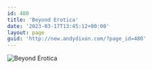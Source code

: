 ```yaml
---
id: 480
title: 'Beyond Erotica'
date: '2023-03-17T13:45:12+00:00'
layout: page
guid: 'http://new.andydixon.com/?page_id=480'
---
```


![Beyond Erotica](https://i0.wp.com/assets.g8x2.ldn.idrivee2-23.com/posters/Beyond%20Erotica%2001.jpg?w=1200&ssl=1 "Beyond Erotica")